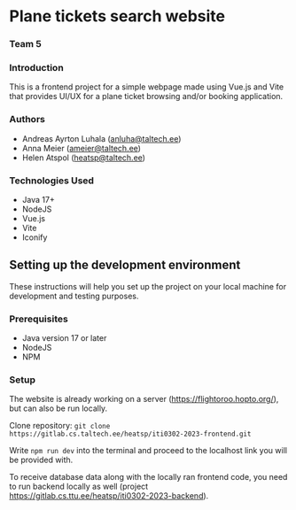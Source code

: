 # Plane tickets search website

### Team 5

### Introduction
This is a frontend project for a simple webpage made using Vue.js and Vite that provides UI/UX for a plane ticket 
browsing and/or booking application. 

### Authors
- Andreas Ayrton Luhala (anluha@taltech.ee)
- Anna Meier (ameier@taltech.ee)
- Helen Atspol (heatsp@taltech.ee)

### Technologies Used
- Java 17+
- NodeJS
- Vue.js
- Vite
- Iconify

## Setting up the development environment
These instructions will help you set up the project on your local machine for development and testing purposes.

### Prerequisites
- Java version 17 or later
- NodeJS
- NPM

### Setup
The website is already working on a server (https://flightoroo.hopto.org/), but can also be run locally.

Clone repository:
`git clone https://gitlab.cs.taltech.ee/heatsp/iti0302-2023-frontend.git`

Write `npm run dev` into the terminal and proceed to the localhost link you will be provided with.

To receive database data along with the locally ran frontend code, you need to run backend locally as well (project 
https://gitlab.cs.ttu.ee/heatsp/iti0302-2023-backend).